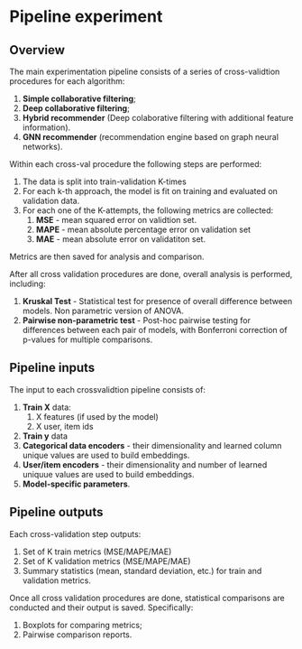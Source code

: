 # Pipeline experiment


## Overview

The main experimentation pipeline consists of a series of cross-validtion procedures for each algorithm:
1. **Simple collaborative filtering**;
2. **Deep collaborative filtering**;
3. **Hybrid recommender** (Deep colaborative filtering with additional feature information).
4. **GNN recommender** (recommendation engine based on graph neural networks).

Within each cross-val procedure the following steps are performed:
1. The data is split into train-validation K-times
2. For each k-th approach, the model is fit on training and evaluated on validation data.
3. For each one of the K-attempts, the following metrics are collected:
   1. **MSE** - mean squared error on validtion set.
   2. **MAPE** - mean absolute percentage error on validation set 
   2. **MAE** - mean absolute error on validatiton set.
      
Metrics are then saved for analysis and comparison. 

After all cross validation procedures are done, overall analysis is performed, including:
1. **Kruskal Test** - Statistical test for presence of overall difference between models. Non parametric version of ANOVA.
2. **Pairwise non-parametric test** - Post-hoc pairwise testing for differences between each pair of models, with Bonferroni correction of p-values for multiple comparisons.

## Pipeline inputs

The input to each crossvalidtion pipeline consists of:
1. **Train X** data:
   1. X features (if used by the model)
   2. X user, item ids
2. **Train y** data
3. **Categorical data encoders** - their dimensionality and learned column unique values are used to build embeddings.
4. **User/item encoders** - their dimensionality and number of learned uniquue values are used to build embeddings.
5. **Model-specific parameters**.

## Pipeline outputs

Each cross-validation step outputs:
1. Set of K train metrics (MSE/MAPE/MAE)
2. Set of K validation metrics (MSE/MAPE/MAE)
3. Summary statistics (mean, standard deviation, etc.) for train and validation metrics.


Once all cross validation procedures are done, statistical comparisons are conducted and their output is saved. Specifically:
1. Boxplots for comparing metrics;
2. Pairwise comparison reports.